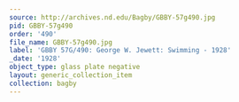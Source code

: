 ```yaml
---
source: http://archives.nd.edu/Bagby/GBBY-57g490.jpg
pid: GBBY-57g490
order: '490'
file_name: GBBY-57g490.jpg
label: 'GBBY 57G/490: George W. Jewett: Swimming - 1928'
_date: '1928'
object_type: glass plate negative
layout: generic_collection_item
collection: bagby
---
```

